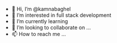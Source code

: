 - 👋 Hi, I’m @kamnabaghel
- 👀 I’m interested in full stack development  
- 🌱 I’m currently learning 
- 💞️ I’m looking to collaborate on ...
- 📫 How to reach me ...

<!---
kamnabaghel/kamnabaghel is a ✨ special ✨ repository because its `README.md` (this file) appears on your GitHub profile.
You can click the Preview link to take a look at your changes.
--->
